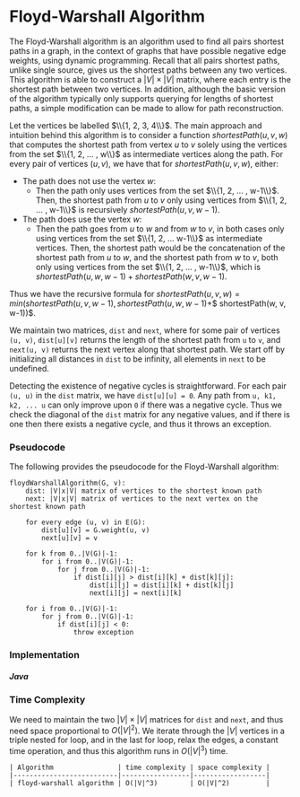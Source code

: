 # Floyd-Warshall Algorithm

The Floyd-Warshall algorithm is an algorithm used to find all pairs shortest paths in a graph, in 
the context of graphs that have possible negative edge weights, using dynamic programming. Recall
that all pairs shortest paths, unlike single source, gives us the shortest paths between any two
vertices. This algorithm is able to construct a $|V|\times|V|$ matrix, where each entry is the shortest
path between two vertices. In addition, although the basic version of the algorithm typically only
supports querying for lengths of shortest paths, a simple modification can be made to allow for
path reconstruction.

Let the vertices be labelled $\\{1, 2, 3, 4\\}$. The main approach and intuition behind this algorithm 
is to consider a function $shortestPath(u, v, w)$ that computes the shortest path from vertex $u$ to 
$v$ solely using the vertices from the set $\\{1, 2, ... , w\\}$ as intermediate vertices along the path.
For every pair of vertices $(u, v)$, we have that for $shortestPath(u, v, w)$, either:

- The path does not use the vertex $w$:
    - Then the path only uses vertices from the set $\\{1, 2, ... , w-1\\}$. Then, the shortest path from 
    $u$ to $v$ only using vertices from $\\{1, 2, ... , w-1\\}$ is recursively $shortestPath(u, v, w-1)$.
- The path does use the vertex $w$:
    - Then the path goes from $u$ to $w$ and from $w$ to $v$, in both cases only using vertices from 
    the set $\\{1, 2, ... w-1\\}$ as intermediate vertices. Then, the shortest path would be the 
    concatenation of the shortest path from $u$ to $w$, and the shortest path from $w$ to $v$, both
    only using vertices from the set $\\{1, 2, ... , w-1\\}$, which is 
    $shortestPath(u, w, w-1) + shortestPath(w, v, w-1)$. 

Thus we have the recursive formula for 
$shortestPath(u, v, w) = min(shortestPath(u, v, w-1), shortestPath(u, w, w-1) +$$
shortestPath(w, v, w-1))$.

We maintain two matrices, `dist` and `next`, where for some pair of vertices `(u, v)`, `dist[u][v]`
returns the length of the shortest path from `u` to `v`, and `next(u, v)` returns the next vertex
along that shortest path. We start off by initializing all distances in `dist` to be infinity, all 
elements in `next` to be undefined.

Detecting the existence of negative cycles is straightforward. For each pair `(u, u)` in the `dist`
matrix, we have `dist[u][u] = 0`. Any path from `u, k1, k2, ... u` can only improve upon `0` if 
there was a negative cycle. Thus we check the diagonal of the `dist` matrix for any negative values,
and if there is one then there exists a negative cycle, and thus it throws an exception. 

### Pseudocode

The following provides the pseudocode for the Floyd-Warshall algorithm:

```
floydWarshallAlgorithm(G, v):
    dist: |V|x|V| matrix of vertices to the shortest known path
    next: |V|x|V| matrix of vertices to the next vertex on the shortest known path

    for every edge (u, v) in E(G):
        dist[u][v] = G.weight(u, v)
        next[u][v] = v
    
    for k from 0..|V(G)|-1:
        for i from 0..|V(G)|-1:
            for j from 0..|V(G)|-1:
                if dist[i][j] > dist[i][k] + dist[k][j]:
                    dist[i][j] = dist[i][k] + dist[k][j]
                    next[i][j] = next[i][k]

    for i from 0..|V(G)|-1:
        for j from 0..|V(G)|-1:
            if dist[i][j] < 0:
                throw exception
```

### Implementation

##### Java

<script src="https://gist.github.com/eliucs/920eadaf92a446fec6f97c0ba09cbd9d.js"></script>

### Time Complexity

We need to maintain the two $|V|\times|V|$ matrices for `dist` and `next`, and thus need space 
proportional to $O(|V|^2)$. We iterate through the $|V|$ vertices in a triple nested for loop, and 
in the last for loop, relax the edges, a constant time operation, and thus this algorithm runs in
$O(|V|^3)$ time.

```
| Algorithm                | time complexity | space complexity |
|--------------------------|-----------------|------------------|
| floyd-warshall algorithm | O(|V|^3)        | O(|V|^2)         |
```
